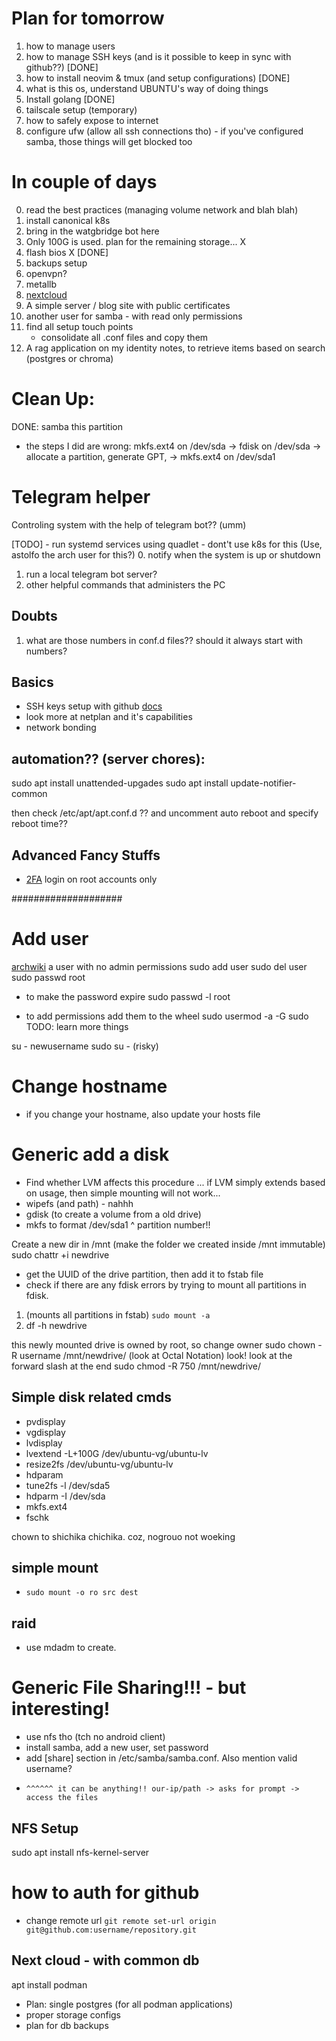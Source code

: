 # Plan for tomorrow

1. how to manage users
2. how to manage SSH keys (and is it possible to keep in sync with github??) [DONE]
3. how to install neovim & tmux (and setup configurations) [DONE]
4. what is this os, understand UBUNTU's way of doing things
5. Install golang [DONE]
6. tailscale setup (temporary)
7. how to safely expose to internet
8. configure ufw (allow all ssh connections tho) - if you've configured samba, those things will get blocked too


# In couple of days
0. read the best practices (managing volume network and blah blah)
1. install canonical k8s
2. bring in the watgbridge bot here
3. Only 100G is used. plan for the remaining storage... X
4. flash bios X [DONE]
5. backups setup
6. openvpn? 
7. metallb
8. [nextcloud](https://github.com/nextcloud/all-in-one/tree/main) 
9. A simple server / blog site with public certificates
10. another user for samba - with read only permissions
11. find all setup touch points 
    - consolidate all .conf files and copy them
12. A rag application on my identity notes, to retrieve items based on search (postgres or chroma)

# Clean Up: 
DONE: samba this partition

- the steps I did are wrong: mkfs.ext4 on /dev/sda -> fdisk on /dev/sda -> allocate a partition, generate GPT, -> mkfs.ext4 on /dev/sda1

# Telegram helper
Controling system with the help of telegram bot?? (umm)

[TODO] - run systemd services using quadlet - dont't use k8s for this (Use, astolfo the arch user for this?)
0. notify when the system is up or shutdown
1. run a local telegram bot server? 
2. other helpful commands that administers the PC

## Doubts
1. what are those numbers in conf.d files?? should it always start with numbers?

## Basics
- SSH keys setup with github [docs](https://docs.github.com/en/authentication/connecting-to-github-with-ssh/working-with-ssh-key-passphrases) 
- look more at netplan and it's capabilities
- network bonding

## automation?? (server chores): 

sudo apt install unattended-upgades
sudo apt install update-notifier-common

then check /etc/apt/apt.conf.d ?? and uncomment auto reboot and specify reboot time??

## Advanced Fancy Stuffs
- [2FA](https://ubuntu.com/server/docs/openssh-server) login on root accounts only

####################
# Add user
[archwiki](https://wiki.archlinux.org/title/Users_and_groups) 
a user with no admin permissions
sudo add user <newusername>
sudo del user <newusername>
sudo passwd root

- to make the password expire
sudo passwd -l root

- to add permissions add them to the wheel
sudo usermod -a -G sudo <newusername>
TODO: learn more things

su - newusername
sudo su -
(risky)

# Change hostname
- if you change your hostname, also update your hosts file


# Generic add a disk
- Find whether LVM affects this procedure
... if LVM simply extends based on usage, then simple mounting will not work...
- wipefs (and path) - nahhh
- gdisk (to create a volume from a old drive)
- mkfs to format
/dev/sda1
        ^ partition number!!

Create a new dir in /mnt
(make the folder we created inside /mnt immutable)
sudo chattr +i newdrive

- get the UUID of the drive partition, then add it to fstab file
- check if there are any fdisk errors by trying to mount all partitions in fdisk. 
1. (mounts all partitions in fstab) `sudo mount -a`
2. df -h newdrive

this newly mounted drive is owned by root, so change owner
sudo chown -R username /mnt/newdrive/
(look at Octal Notation) look! look at the forward slash at the end
sudo chmod -R 750 /mnt/newdrive/

## Simple disk related cmds
- pvdisplay
- vgdisplay
- lvdisplay
- lvextend -L+100G /dev/ubuntu-vg/ubuntu-lv
- resize2fs /dev/ubuntu-vg/ubuntu-lv
- hdparam
- tune2fs -l /dev/sda5
- hdparm -I /dev/sda
- mkfs.ext4
- fschk

chown to shichika chichika. coz, nogrouo not woeking

## simple mount
- `sudo mount -o ro src dest`

## raid
- use mdadm to create.


# Generic File Sharing!!! - but interesting!
- use nfs tho (tch no android client)
- install samba, add a new user, set password
- add [share] section in /etc/samba/samba.conf. Also mention valid username?
-     ^^^^^^ it can be anything!! our-ip/path -> asks for prompt -> access the files

## NFS Setup 

sudo apt install nfs-kernel-server

# how to auth for github
- change remote url
`git remote set-url origin git@github.com:username/repository.git`

## Next cloud - with common db 
apt install podman
- Plan: single postgres (for all podman applications)
- proper storage configs 
- plan for db backups
